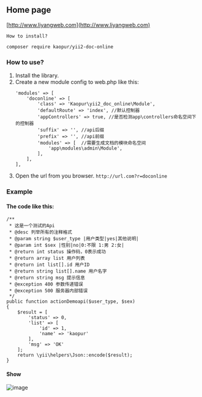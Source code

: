 ## Home page ##
[http://www.liyangweb.com](http://www.liyangweb.com)

```
How to install?

composer require kaopur/yii2-doc-online
```

### How to use? ###
1. Install the library.
2. Create a new module config to web.php like this:
    ```
    'modules' => [
        'doconline' => [
            'class' => 'Kaopur\yii2_doc_online\Module',
            'defaultRoute' => 'index', //默认控制器
            'appControllers' => true, //是否检测app\controllers命名空间下的控制器
            'suffix' => '', //api后缀
            'prefix' => '', //api前缀
            'modules' => [  //需要生成文档的模块命名空间
                'app\modules\admin\Module',
            ],
        ],
    ],
    ```
3. Open the url from you browser. `http://url.com?r=doconline`

### Example ###
#### The code like this: ####
```
/**
 * 这是一个测试的Api
 * @desc 列举所有的注释格式
 * @param string $user_type |用户类型|yes|其他说明|
 * @param int $sex |性别|no|0:不限 1:男 2:女|
 * @return int status 操作码，0表示成功
 * @return array list 用户列表
 * @return int list[].id 用户ID
 * @return string list[].name 用户名字
 * @return string msg 提示信息
 * @exception 400 参数传递错误
 * @exception 500 服务器内部错误
 */
public function actionDemoapi($user_type, $sex)
{
    $result = [
        'status' => 0,
        'list' => [
            'id' => 1,
            'name' => 'kaopur'
        ],
        'msg' => 'OK'
    ];
    return \yii\helpers\Json::encode($result);
}
```
#### Show ####
![image](https://raw.githubusercontent.com/kaopur/yii2-doc-online/master/imgs/desc_page.png)
